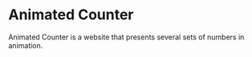 # Animated Counter
Animated Counter is a website that presents several sets of numbers in animation.
